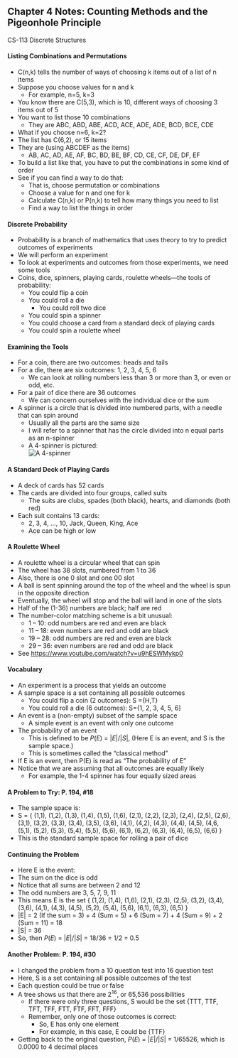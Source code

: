 ## Chapter 4 Notes: Counting Methods and the Pigeonhole Principle
CS-113 Discrete Structures

#### Listing Combinations and Permutations
- C(n,k) tells the number of ways of choosing k items out of a list of n items
- Suppose you choose values for n and k
  - For example, n=5, k=3
- You know there are C(5,3), which is 10, different ways of choosing 3 items out of 5
- You want to list those 10 combinations
  - They are ABC, ABD, ABE, ACD, ACE, ADE, ADE, BCD, BCE, CDE
- What if you choose n=6, k=2?
- The list has C(6,2), or 15 items
- They are (using ABCDEF as the items)
  - AB, AC, AD, AE, AF, BC, BD, BE, BF, CD, CE, CF, DE, DF, EF
- To build a list like that, you have to put the combinations in some kind of order
- See if you can find a way to do that:  
  - That is, choose permutation or combinations
  - Choose a value for n and one for k
  - Calculate C(n,k) or P(n,k) to tell how many things you need to list
  - Find a way to list the things in order

#### Discrete Probability
- Probability is a branch of mathematics that uses theory to try to predict outcomes of experiments
- We will perform an experiment
- To look at experiments and outcomes from those experiments, we need some tools
- Coins, dice, spinners, playing cards, roulette wheels—the tools of probability:  
  - You could flip a coin
  - You could roll a die
    - You could roll two dice
  - You could spin a spinner
  - You could choose a card from a standard deck of playing cards 
  - You could spin a roulette wheel

#### Examining the Tools
- For a coin, there are two outcomes:  heads and tails
- For a die, there are six outcomes:  1, 2, 3, 4, 5, 6
  - We can look at rolling numbers less than 3 or more than 3, or even or odd, etc.
- For a pair of dice there are 36 outcomes
  - We can concern ourselves with the individual dice or the sum
- A spinner is a circle that is divided into numbered parts, with a needle that can spin around
  - Usually all the parts are the same size
  - I will refer to a spinner that has the circle divided into n equal parts as an n-spinner
  - A 4-spinner is pictured:  
  ![A 4-spinner](https://user-images.githubusercontent.com/47701395/113816843-3f383180-972a-11eb-9233-f7177e532f09.png)

#### A Standard Deck of Playing Cards
- A deck of cards has 52 cards
- The cards are divided into four groups, called suits
  - The suits are clubs, spades (both black), hearts, and diamonds (both red)
- Each suit contains 13 cards:
  - 2, 3, 4, …, 10, Jack, Queen, King, Ace
  - Ace can be high or low

#### A Roulette Wheel
- A roulette wheel is a circular wheel that can spin
- The wheel has 38 slots, numbered from 1 to 36
- Also, there is one 0 slot and one 00 slot
- A ball is sent spinning around the top of the wheel and the wheel is spun in the opposite direction
- Eventually, the wheel will stop and the ball will land in one of the slots
- Half of the (1-36) numbers are black; half are red
- The number-color matching scheme is a bit unusual:  
  - 1 – 10:  odd numbers are red and even are black
  - 11 – 18:  even numbers are red and odd are black
  - 19 – 28:  odd numbers are red and even are black
  - 29 – 36:  even numbers are red and odd are black
- See https://www.youtube.com/watch?v=u9hESWMykp0

#### Vocabulary
- An experiment is a process that yields an outcome
- A sample space is a set containing all possible outcomes
  - You could flip a coin  (2 outcomes):  S ={H,T}
  - You could roll a die  (6 outcomes):  S={1, 2, 3, 4, 5, 6]
- An event is a (non-empty) subset of the sample space
  - A simple event is an event with only one outcome
- The probability of an event 
  - This is defined to be *P*(*E*) = |*E*|/|*S*|, (Here E is an event, and S is the sample space.)  
  - This is sometimes called the “classical method”
- If E is an event, then P(E) is read as “The probability of E”
- Notice that we are assuming that all outcomes are equally likely
  - For example, the 1-4 spinner has four equally sized areas

#### A Problem to Try: P. 194, #18
- The sample space is: 
- S = { (1,1), (1,2), (1,3), (1,4), (1,5), (1,6), (2,1), (2,2), (2,3), (2,4), (2,5), (2,6), (3,1), (3,2), (3,3), (3,4), (3,5), (3,6), (4,1), (4,2), (4,3), (4,4), (4,5), (4,6, (5,1), (5,2), (5,3), (5,4), (5,5), (5,6), (6,1), (6,2), (6,3), (6,4), (6,5), (6,6)  }
- This is the standard sample space for rolling a pair of dice

#### Continuing the Problem
- Here E is the event:
- The sum on the dice is odd
- Notice that all sums are between  2 and 12
- The odd numbers are 3, 5, 7, 9, 11
- This means E is the set { (1,2), (1,4), (1,6), (2,1), (2,3), (2,5), (3,2), (3,4), (3,6), (4,1), (4,3), (4,5), (5,2), (5,4), (5,6), (6,1), (6,3), (6,5) }
- |E| = 2 (If the sum = 3) + 4 (Sum = 5) + 6 (Sum = 7) + 4 (Sum = 9) + 2 (Sum = 11) = 18
- |S| = 36
- So, then *P*(*E*) = |*E*|/|*S*| = 18/36 = 1/2 = 0.5

#### Another Problem: P. 194, #30
- I changed the problem from a 10 question test into 16 question test
- Here, S is a set containing all possible outcomes of the test
- Each question could be true or false
- A tree shows us that there are 2<sup>16</sup>, or 65,536 possibilities
  - If there were only three questions, S would be the set {TTT, TTF, TFT, TFF, FTT, FTF, FFT, FFF}
  - Remember, only one of those outcomes is correct:  
    - So, E has only one element
    - For example, in this case, E could be {TTF}
- Getting back to the original question, *P*(*E*) = |*E*|/|*S*| = 1/65526, which is 0.0000 to 4 decimal places

